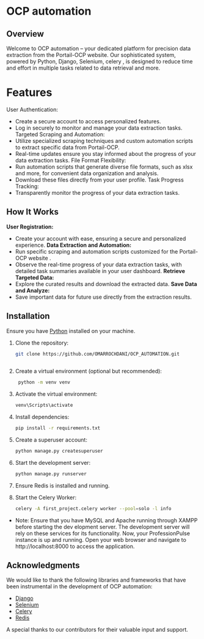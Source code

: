# OCP automation

## Overview

Welcome to OCP automation – your dedicated platform for precision data extraction from the Portail-OCP website. Our sophisticated system, powered by Python, Django, Selenium, celery , is designed to reduce time and effort in multiple tasks related to data retrieval and more.



# Features

User Authentication:
- Create a secure account to access personalized features.
- Log in securely to monitor and manage your data extraction tasks.
Targeted Scraping and Automation:
- Utilize specialized scraping techniques and custom automation scripts to extract specific data from Portail-OCP.
- Real-time updates ensure you stay informed about the progress of your data extraction tasks.
File Format Flexibility:
- Run automation scripts that generate diverse file formats, such as xlsx and more, for convenient data organization and analysis.
- Download these files directly from your user profile.
Task Progress Tracking:
- Transparently monitor the progress of your data extraction tasks.
## How It Works

**User Registration:**
- Create your account with ease, ensuring a secure and personalized experience.
**Data Extraction and Automation:**
- Run specific scraping and automation scripts customized for the Portail-OCP website .
- Observe the real-time progress of your data extraction tasks, with detailed task summaries available in your user dashboard.
**Retrieve Targeted Data:**
- Explore the curated results and download the extracted data.
**Save Data and Analyze:**
- Save important data for future use directly from the extraction results.

## Installation

Ensure you have [Python](https://www.python.org/downloads/) installed on your machine.

1. Clone the repository:
   ```bash
   git clone https://github.com/OMARROCHDANI/OCP_AUTOMATION.git
    
2. Create a virtual environment (optional but recommended):
   ```bash
    python -m venv venv

3. Activate the virtual environment:
   ```bash
   venv\Scripts\activate

4. Install dependencies:
    ```bash
    pip install -r requirements.txt

5. Create a superuser account:
    ```bash
    python manage.py createsuperuser

6. Start the development server:
    ```bash
    python manage.py runserver
7. Ensure Redis is installed and running.


8. Start the Celery Worker: 
    ```bash 
    celery -A first_project.celery worker --pool=solo -l info


- Note: Ensure that you have MySQL and Apache running through XAMPP before starting the dev elopment server. The development server will rely on these services for its functionality.
Now, your ProfessionPulse instance is up and running. Open your web browser and navigate to http://localhost:8000 to access the application.

## Acknowledgments

We would like to thank the following libraries and frameworks that have been instrumental in the development of OCP automation:

- [Django](https://www.djangoproject.com/)
- [Selenium](https://www.selenium.dev/)
- [Celery](https://docs.celeryq.dev/en/stable/)
- [Redis](https://redis.io/)

A special thanks to our contributors for their valuable input and support.

   
